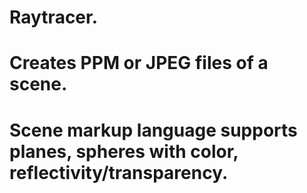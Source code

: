 # Raytracer.
# Creates PPM or JPEG files of a scene.
# Scene markup language supports planes, spheres with color, reflectivity/transparency.
